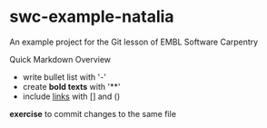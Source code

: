 # swc-example-natalia
An example project for the Git lesson of EMBL Software Carpentry

Quick Markdown Overview

- write bullet list with '-'
- create **bold texts** with '**'
- include [links](https://embl.de) with [] and ()

**exercise** to commit changes to the same file
